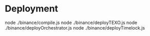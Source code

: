 # Deployment
node ./binance/compile.js
node ./binance/deployTEXO.js
node ./binance/deployOrchestrator.js
node ./binance/deployTimelock.js

